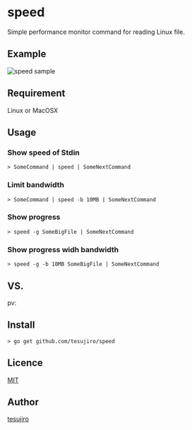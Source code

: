 # speed
Simple performance monitor command for reading Linux file.

## Example
![speed sample](https://github.com/tesujiro/tesujiro/blob/master/Speed_Screenshot_20190715_01.gif "speed")

## Requirement
Linux or MacOSX

## Usage
### Show speed of Stdin
```
> SomeCommand | speed | SomeNextCommand
```

### Limit bandwidth
```
> SomeCommand | speed -b 10MB | SomeNextCommand
```

### Show progress
```
> speed -g SomeBigFile | SomeNextCommand
```

### Show progress widh bandwidth
```
> speed -g -b 10MB SomeBigFile | SomeNextCommand
```

## VS. 
pv: 

## Install
```
> go get github.com/tesujiro/speed
```

## Licence

[MIT](https://github.com/tcnksm/tool/blob/master/LICENCE)

## Author

[tesujiro](https://github.com/tesujiro)

